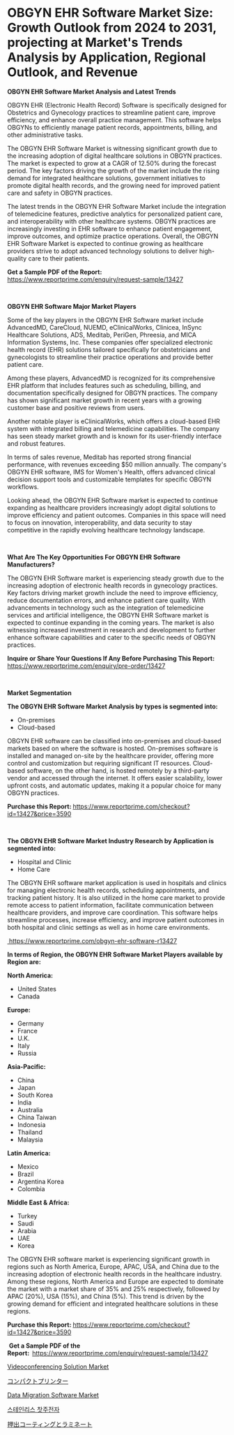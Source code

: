 <p><h1>OBGYN EHR Software Market Size: Growth Outlook from 2024 to 2031, projecting at Market's Trends Analysis by Application, Regional Outlook, and Revenue</h1></p><p><strong>OBGYN EHR Software Market Analysis and Latest Trends</strong></p>
<p><p>OBGYN EHR (Electronic Health Record) Software is specifically designed for Obstetrics and Gynecology practices to streamline patient care, improve efficiency, and enhance overall practice management. This software helps OBGYNs to efficiently manage patient records, appointments, billing, and other administrative tasks.</p><p>The OBGYN EHR Software Market is witnessing significant growth due to the increasing adoption of digital healthcare solutions in OBGYN practices. The market is expected to grow at a CAGR of 12.50% during the forecast period. The key factors driving the growth of the market include the rising demand for integrated healthcare solutions, government initiatives to promote digital health records, and the growing need for improved patient care and safety in OBGYN practices.</p><p>The latest trends in the OBGYN EHR Software Market include the integration of telemedicine features, predictive analytics for personalized patient care, and interoperability with other healthcare systems. OBGYN practices are increasingly investing in EHR software to enhance patient engagement, improve outcomes, and optimize practice operations. Overall, the OBGYN EHR Software Market is expected to continue growing as healthcare providers strive to adopt advanced technology solutions to deliver high-quality care to their patients.</p></p>
<p><strong>Get a Sample PDF of the Report:&nbsp;</strong> <a href="https://www.reportprime.com/enquiry/request-sample/13427">https://www.reportprime.com/enquiry/request-sample/13427</a></p>
<p>&nbsp;</p>
<p><strong>OBGYN EHR Software Major Market Players</strong></p>
<p><p>Some of the key players in the OBGYN EHR Software market include AdvancedMD, CareCloud, NUEMD, eClinicalWorks, Clinicea, InSync Healthcare Solutions, ADS, Meditab, PeriGen, Phreesia, and MICA Information Systems, Inc. These companies offer specialized electronic health record (EHR) solutions tailored specifically for obstetricians and gynecologists to streamline their practice operations and provide better patient care.</p><p>Among these players, AdvancedMD is recognized for its comprehensive EHR platform that includes features such as scheduling, billing, and documentation specifically designed for OBGYN practices. The company has shown significant market growth in recent years with a growing customer base and positive reviews from users.</p><p>Another notable player is eClinicalWorks, which offers a cloud-based EHR system with integrated billing and telemedicine capabilities. The company has seen steady market growth and is known for its user-friendly interface and robust features.</p><p>In terms of sales revenue, Meditab has reported strong financial performance, with revenues exceeding $50 million annually. The company's OBGYN EHR software, IMS for Women's Health, offers advanced clinical decision support tools and customizable templates for specific OBGYN workflows.</p><p>Looking ahead, the OBGYN EHR Software market is expected to continue expanding as healthcare providers increasingly adopt digital solutions to improve efficiency and patient outcomes. Companies in this space will need to focus on innovation, interoperability, and data security to stay competitive in the rapidly evolving healthcare technology landscape.</p></p>
<p>&nbsp;</p>
<p><strong>What Are The Key Opportunities For OBGYN EHR Software Manufacturers?</strong></p>
<p><p>The OBGYN EHR Software market is experiencing steady growth due to the increasing adoption of electronic health records in gynecology practices. Key factors driving market growth include the need to improve efficiency, reduce documentation errors, and enhance patient care quality. With advancements in technology such as the integration of telemedicine services and artificial intelligence, the OBGYN EHR Software market is expected to continue expanding in the coming years. The market is also witnessing increased investment in research and development to further enhance software capabilities and cater to the specific needs of OBGYN practices.</p></p>
<p><strong>Inquire or Share Your Questions If Any Before Purchasing This Report:</strong> <a href="https://www.reportprime.com/enquiry/pre-order/13427">https://www.reportprime.com/enquiry/pre-order/13427</a></p>
<p>&nbsp;</p>
<p><strong>Market Segmentation</strong></p>
<p><strong>The OBGYN EHR Software Market Analysis by types is segmented into:</strong></p>
<p><ul><li>On-premises</li><li>Cloud-based</li></ul></p>
<p><p>OBGYN EHR software can be classified into on-premises and cloud-based markets based on where the software is hosted. On-premises software is installed and managed on-site by the healthcare provider, offering more control and customization but requiring significant IT resources. Cloud-based software, on the other hand, is hosted remotely by a third-party vendor and accessed through the internet. It offers easier scalability, lower upfront costs, and automatic updates, making it a popular choice for many OBGYN practices.</p></p>
<p><strong>Purchase this Report:&nbsp;</strong><a href="https://www.reportprime.com/checkout?id=13427&price=3590">https://www.reportprime.com/checkout?id=13427&price=3590</a></p>
<p>&nbsp;</p>
<p><strong>The OBGYN EHR Software Market Industry Research by Application is segmented into:</strong></p>
<p><ul><li>Hospital and Clinic</li><li>Home Care</li></ul></p>
<p><p>The OBGYN EHR software market application is used in hospitals and clinics for managing electronic health records, scheduling appointments, and tracking patient history. It is also utilized in the home care market to provide remote access to patient information, facilitate communication between healthcare providers, and improve care coordination. This software helps streamline processes, increase efficiency, and improve patient outcomes in both hospital and clinic settings as well as in home care environments.</p></p>
<p><a href="https://www.reportprime.com/obgyn-ehr-software-r13427">&nbsp;https://www.reportprime.com/obgyn-ehr-software-r13427</a></p>
<p><strong>In terms of Region, the OBGYN EHR Software Market Players available by Region are:</strong></p>
<p>
    <p> <strong> North America: </strong>
        <ul>
            <li>United States</li>
            <li>Canada</li>
        </ul>
        </p> 
    <p> <strong> Europe: </strong>
        <ul>
            <li>Germany</li>
            <li>France</li>
            <li>U.K.</li>
            <li>Italy</li>
            <li>Russia</li>
        </ul>
        </p> 
    <p> <strong> Asia-Pacific: </strong>
        <ul>
            <li>China</li>
            <li>Japan</li>
            <li>South Korea</li>
            <li>India</li>
            <li>Australia</li>
            <li>China Taiwan</li>
            <li>Indonesia</li>
            <li>Thailand</li>
            <li>Malaysia</li>
        </ul>
        </p> 
    <p> <strong> Latin America: </strong>
        <ul>
            <li>Mexico</li>
            <li>Brazil</li>
            <li>Argentina Korea</li>
            <li>Colombia</li>
        </ul>
        </p> 
    <p> <strong> Middle East & Africa: </strong>
        <ul>
            <li>Turkey</li>
            <li>Saudi</li>
            <li>Arabia</li>
            <li>UAE</li>
            <li>Korea</li>
        </ul>
    </p>
    </p>
<p><p>The OBGYN EHR software market is experiencing significant growth in regions such as North America, Europe, APAC, USA, and China due to the increasing adoption of electronic health records in the healthcare industry. Among these regions, North America and Europe are expected to dominate the market with a market share of 35% and 25% respectively, followed by APAC (20%), USA (15%), and China (5%). This trend is driven by the growing demand for efficient and integrated healthcare solutions in these regions.</p></p>
<p><strong>Purchase this Report: </strong><a href="https://www.reportprime.com/checkout?id=13427&price=3590">https://www.reportprime.com/checkout?id=13427&price=3590</a></p>
<p>&nbsp;<strong>Get a Sample PDF of the Report:&nbsp;&nbsp;</strong><a href="https://www.reportprime.com/enquiry/request-sample/13427">https://www.reportprime.com/enquiry/request-sample/13427</a></p>
<p><strong></strong></p>
<p><p><a href="https://github.com/dx0328/Market-Research-Report-List-2/blob/main/videoconferencing-solution-market.md">Videoconferencing Solution Market</a></p><p><a href="https://medium.com/@darieenson678546/%E3%82%B3%E3%83%B3%E3%83%91%E3%82%AF%E3%83%88%E3%83%97%E3%83%AA%E3%83%B3%E3%82%BF%E3%83%BC%E5%B8%82%E5%A0%B4%E3%81%AE%E8%A6%8F%E6%A8%A1%E3%81%AF-%E3%82%B0%E3%83%AD%E3%83%BC%E3%83%90%E3%83%AB%E7%94%A3%E6%A5%AD%E3%81%AB%E3%81%8A%E3%81%91%E3%82%8B%E6%9C%80%E9%81%A9%E3%81%AA%E3%83%9E%E3%83%BC%E3%82%B1%E3%83%86%E3%82%A3%E3%83%B3%E3%82%B0%E3%83%81%E3%83%A3%E3%83%8D%E3%83%AB%E3%82%92%E6%98%8E%E3%82%89%E3%81%8B%E3%81%AB%E3%81%97%E3%81%BE%E3%81%99-11eb73f88f35">コンパクトプリンター</a></p><p><a href="https://github.com/Glendatilghmankmgz0rbhwpy/Market-Research-Report-List-2/blob/main/data-migration-software-market.md">Data Migration Software Market</a></p><p><a href="https://github.com/fernandotryO5lson96765/Market-Research-Report-List-1/blob/main/443974622507.md">스테인리스 찻주전자</a></p><p><a href="https://medium.com/@barrymundy88/%E3%82%A8%E3%82%AF%E3%82%B9%E3%83%88%E3%83%AB%E3%83%BC%E3%82%B8%E3%83%A7%E3%83%B3%E3%82%B3%E3%83%BC%E3%83%86%E3%82%A3%E3%83%B3%E3%82%B0%E3%81%8A%E3%82%88%E3%81%B3%E3%83%A9%E3%83%9F%E3%83%8D%E3%83%BC%E3%82%B7%E3%83%A7%E3%83%B3%E5%B8%82%E5%A0%B4%E3%81%AE%E8%A6%8F%E6%A8%A1%E3%81%AF-%E3%82%B0%E3%83%AD%E3%83%BC%E3%83%90%E3%83%AB%E7%94%A3%E6%A5%AD%E3%81%AB%E3%81%8A%E3%81%91%E3%82%8B%E6%9C%80%E8%89%AF%E3%81%AE%E3%83%9E%E3%83%BC%E3%82%B1%E3%83%86%E3%82%A3%E3%83%B3%E3%82%B0%E3%83%81%E3%83%A3%E3%83%8D%E3%83%AB%E3%82%92%E7%A4%BA%E3%81%97%E3%81%A6%E3%81%84%E3%81%BE%E3%81%99-040bf2270656">押出コーティングとラミネート</a></p></p>